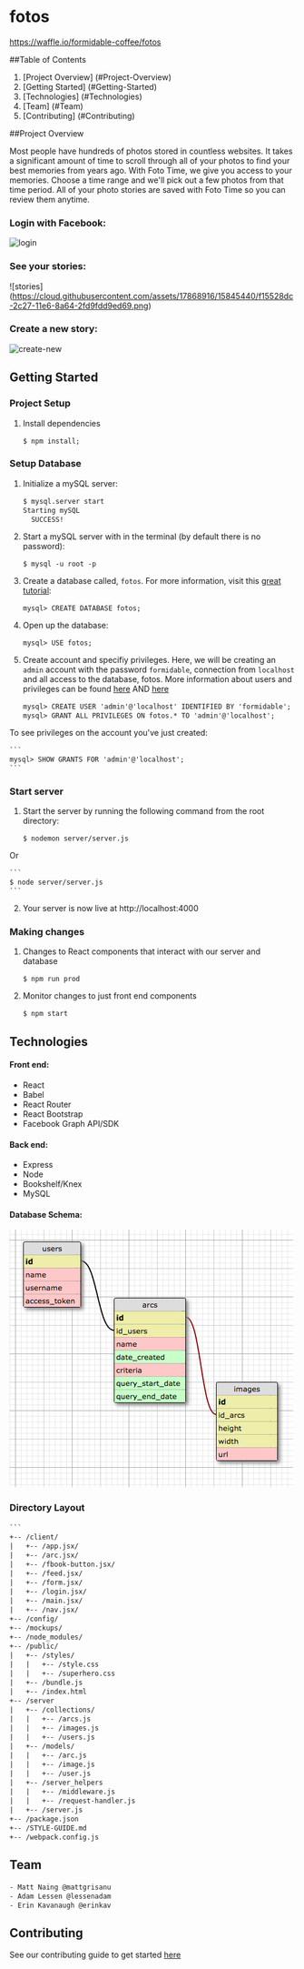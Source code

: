 # fotos

https://waffle.io/formidable-coffee/fotos

##Table of Contents
1. [Project Overview] (#Project-Overview)
2. [Getting Started] (#Getting-Started)
3. [Technologies] (#Technologies)
4. [Team] (#Team)
5. [Contributing] (#Contributing)

##Project Overview <a name="Project-Overview"></a>

Most people have hundreds of photos stored in countless websites. It takes a significant amount of time to scroll through all of your photos to find your best memories from years ago. With Foto Time, we give you access to your memories. Choose a time range and we'll pick out a few photos from that time period. All of your photo stories are saved with Foto Time so you can review them anytime. 

### Login with Facebook:
![login](https://cloud.githubusercontent.com/assets/17868916/15845438/f1518f9c-2c27-11e6-8f01-d8d4ed98cc33.png)
### See your stories:
![stories] (https://cloud.githubusercontent.com/assets/17868916/15845440/f15528dc-2c27-11e6-8a64-2fd9fdd9ed69.png)
### Create a new story:
![create-new](https://cloud.githubusercontent.com/assets/17868916/15845439/f152baa2-2c27-11e6-944e-e518f249d792.png)

## Getting Started <a name="Getting-Started"></a>

### Project Setup 

1. Install dependencies

    ```
    $ npm install; 
    ```

### Setup Database

1. Initialize a mySQL server:

    ```
    $ mysql.server start
    Starting mySQL
      SUCCESS!
    ```
1. Start a mySQL server with in the terminal (by default there is no password):

    ```
    $ mysql -u root -p
    ```
2. Create a database called, `fotos`. For more information, visit this [great tutorial](https://www.digitalocean.com/community/tutorials/a-basic-mysql-tutorial):

    ```
    mysql> CREATE DATABASE fotos;
    ```
3. Open up the database:

    ```
    mysql> USE fotos;
    ```
4. Create account and specifiy privileges. Here, we will be creating an `admin` account with the password `formidable`, connection from `localhost` and all access to the database, fotos. More information about users and privileges can be found [here](http://dev.mysql.com/doc/refman/5.7/en/adding-users.html "mysql Docs") AND [here](https://www.digitalocean.com/community/tutorials/how-to-create-a-new-user-and-grant-permissions-in-mysql "Digital Ocean's How-to")

    ```
    mysql> CREATE USER 'admin'@'localhost' IDENTIFIED BY 'formidable';
    mysql> GRANT ALL PRIVILEGES ON fotos.* TO 'admin'@'localhost';
    ```
To see privileges on the account you've just created:

    ```
    mysql> SHOW GRANTS FOR 'admin'@'localhost';
    ```
### Start server

1. Start the server by running the following command from the root directory:

    ```
    $ nodemon server/server.js
    ```
Or

    ```
    $ node server/server.js
    ```
2. Your server is now live at http://localhost:4000

### Making changes

1. Changes to React components that interact with our server and database

    ```
    $ npm run prod
    ```
2. Monitor changes to just front end components
    
    ```
    $ npm start
    ````
## Technologies <a name="Technologies"></a>

#### Front end: 
- React
- Babel
- React Router
- React Bootstrap
- Facebook Graph API/SDK

#### Back end: 
- Express
- Node
- Bookshelf/Knex
- MySQL

#### Database Schema:

![DBschema](https://raw.githubusercontent.com/formidable-coffee/fotos/master/server/db/Screen%20Shot%202016-05-30%20at%2015.16.35.png)

### Directory Layout
    ```
    +-- /client/
    |   +-- /app.jsx/
    |   +-- /arc.jsx/
    |   +-- /fbook-button.jsx/
    |   +-- /feed.jsx/
    |   +-- /form.jsx/
    |   +-- /login.jsx/
    |   +-- /main.jsx/
    |   +-- /nav.jsx/
    +-- /config/
    +-- /mockups/
    +-- /node_modules/
    +-- /public/
    |   +-- /styles/
    |   |   +-- /style.css
    |   |   +-- /superhero.css
    |   +-- /bundle.js
    |   +-- /index.html
    +-- /server
    |   +-- /collections/
    |   |   +-- /arcs.js
    |   |   +-- /images.js
    |   |   +-- /users.js
    |   +-- /models/
    |   |   +-- /arc.js
    |   |   +-- /image.js
    |   |   +-- /user.js
    |   +-- /server_helpers
    |   |   +-- /middleware.js
    |   |   +-- /request-handler.js
    |   +-- /server.js
    +-- /package.json
    +-- /STYLE-GUIDE.md
    +-- /webpack.config.js

## Team <a name="Team"></a>
    - Matt Naing @mattgrisanu
    - Adam Lessen @lessenadam
    - Erin Kavanaugh @erinkav

## Contributing <a name="Contributing"></a>

See our contributing guide to get started [here](CONTRIBUTING.md)

